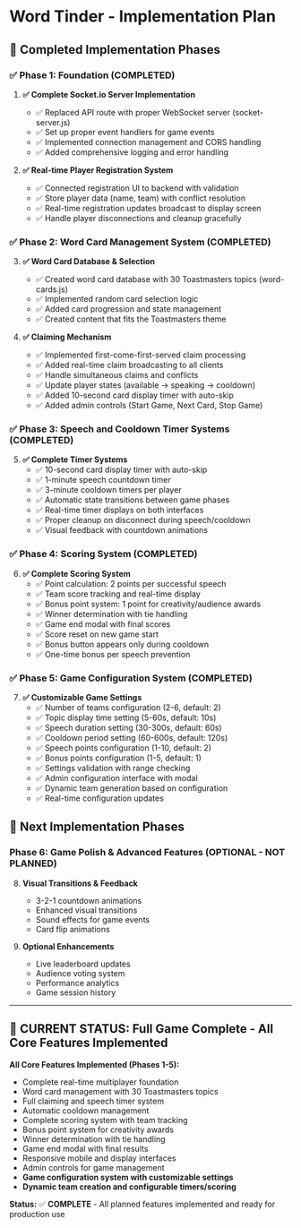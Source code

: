 # Word Tinder - Implementation Plan

## 🎯 **Completed Implementation Phases**

### **✅ Phase 1: Foundation (COMPLETED)**
1. **✅ Complete Socket.io Server Implementation**
   - ✅ Replaced API route with proper WebSocket server (socket-server.js)
   - ✅ Set up proper event handlers for game events
   - ✅ Implemented connection management and CORS handling
   - ✅ Added comprehensive logging and error handling

2. **✅ Real-time Player Registration System**
   - ✅ Connected registration UI to backend with validation
   - ✅ Store player data (name, team) with conflict resolution
   - ✅ Real-time registration updates broadcast to display screen
   - ✅ Handle player disconnections and cleanup gracefully

### **✅ Phase 2: Word Card Management System (COMPLETED)**
3. **✅ Word Card Database & Selection**
   - ✅ Created word card database with 30 Toastmasters topics (word-cards.js)
   - ✅ Implemented random card selection logic
   - ✅ Added card progression and state management
   - ✅ Created content that fits the Toastmasters theme

4. **✅ Claiming Mechanism**
   - ✅ Implemented first-come-first-served claim processing
   - ✅ Added real-time claim broadcasting to all clients
   - ✅ Handle simultaneous claims and conflicts
   - ✅ Update player states (available → speaking → cooldown)
   - ✅ Added 10-second card display timer with auto-skip
   - ✅ Added admin controls (Start Game, Next Card, Stop Game)

### **✅ Phase 3: Speech and Cooldown Timer Systems (COMPLETED)**
5. **✅ Complete Timer Systems**
   - ✅ 10-second card display timer with auto-skip
   - ✅ 1-minute speech countdown timer
   - ✅ 3-minute cooldown timers per player
   - ✅ Automatic state transitions between game phases
   - ✅ Real-time timer displays on both interfaces
   - ✅ Proper cleanup on disconnect during speech/cooldown
   - ✅ Visual feedback with countdown animations

### **✅ Phase 4: Scoring System (COMPLETED)**
6. **✅ Complete Scoring System**
   - ✅ Point calculation: 2 points per successful speech
   - ✅ Team score tracking and real-time display
   - ✅ Bonus point system: 1 point for creativity/audience awards
   - ✅ Winner determination with tie handling
   - ✅ Game end modal with final scores
   - ✅ Score reset on new game start
   - ✅ Bonus button appears only during cooldown
   - ✅ One-time bonus per speech prevention

### **✅ Phase 5: Game Configuration System (COMPLETED)**
7. **✅ Customizable Game Settings**
   - ✅ Number of teams configuration (2-6, default: 2)
   - ✅ Topic display time setting (5-60s, default: 10s)
   - ✅ Speech duration setting (30-300s, default: 60s)  
   - ✅ Cooldown period setting (60-600s, default: 120s)
   - ✅ Speech points configuration (1-10, default: 2)
   - ✅ Bonus points configuration (1-5, default: 1)
   - ✅ Settings validation with range checking
   - ✅ Admin configuration interface with modal
   - ✅ Dynamic team generation based on configuration
   - ✅ Real-time configuration updates

## 🚧 **Next Implementation Phases**

### **Phase 6: Game Polish & Advanced Features (OPTIONAL - NOT PLANNED)**
8. **Visual Transitions & Feedback**
   - 3-2-1 countdown animations
   - Enhanced visual transitions
   - Sound effects for game events
   - Card flip animations

9. **Optional Enhancements**
   - Live leaderboard updates
   - Audience voting system
   - Performance analytics
   - Game session history

---

## 🎯 **CURRENT STATUS: Full Game Complete - All Core Features Implemented**

**All Core Features Implemented (Phases 1-5):**
- Complete real-time multiplayer foundation
- Word card management with 30 Toastmasters topics
- Full claiming and speech timer system
- Automatic cooldown management
- Complete scoring system with team tracking
- Bonus point system for creativity awards
- Winner determination with tie handling
- Game end modal with final results
- Responsive mobile and display interfaces
- Admin controls for game management
- **Game configuration system with customizable settings**
- **Dynamic team creation and configurable timers/scoring**

**Status:** ✅ **COMPLETE** - All planned features implemented and ready for production use

